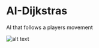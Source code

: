 # AI-Dijkstras
AI that follows a players movement


![alt text](https://github.com/BenjaminJStock/AI-Dijkstras/77a98fb377bfcebf3fd11a08799784a8.png "Logo Title Text 1")
